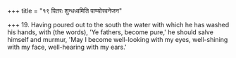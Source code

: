 +++
title = "१९ पितरः शुन्धध्वमिति पाण्योरवनेजन"

+++
19. Having poured out to the south the water with which he has washed his hands, with (the words), 'Ye fathers, become pure,' he should salve himself and murmur, 'May I become well-looking with my eyes, well-shining with my face, well-hearing with my ears.'
